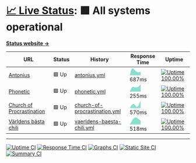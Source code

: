 # [📈 Live Status](https://Okkido.github.io/status): <!--live status--> **🟩 All systems operational**

[**Status website →**](https://Okkido.github.io/status)

<!--start: status pages-->
<!-- This summary is generated by Upptime (https://github.com/upptime/upptime) -->
<!-- Do not edit this manually, your changes will be overwritten -->

| URL                                                              | Status | History                                                                                                                | Response Time                                                                                  | Uptime                                                                                                                                                                                                                                         |
| ---------------------------------------------------------------- | ------ | ---------------------------------------------------------------------------------------------------------------------- | ---------------------------------------------------------------------------------------------- | ---------------------------------------------------------------------------------------------------------------------------------------------------------------------------------------------------------------------------------------------- |
| [Antonius](https://www.antonius.me)                              | 🟩 Up  | [antonius.yml](https://github.com/Okkido/status/commits/master/history/antonius.yml)                                   | <img alt="Response time graph" src="./graphs/antonius.png" height="20"> 687ms                  | [![Uptime 100.00%](https://img.shields.io/endpoint?url=https%3A%2F%2Fraw.githubusercontent.com%2FOkkido%2Fstatus%2Fmaster%2Fapi%2Fantonius%2Fuptime.json)](https://Okkido.github.io/status/history/antonius)                                   |
| [Phonetic](https://phonetic.xyz)                                 | 🟩 Up  | [phonetic.yml](https://github.com/Okkido/status/commits/master/history/phonetic.yml)                                   | <img alt="Response time graph" src="./graphs/phonetic.png" height="20"> 255ms                  | [![Uptime 100.00%](https://img.shields.io/endpoint?url=https%3A%2F%2Fraw.githubusercontent.com%2FOkkido%2Fstatus%2Fmaster%2Fapi%2Fphonetic%2Fuptime.json)](https://Okkido.github.io/status/history/phonetic)                                   |
| [Church of Procrastination](https://churchofprocrastination.com) | 🟩 Up  | [church-of-procrastination.yml](https://github.com/Okkido/status/commits/master/history/church-of-procrastination.yml) | <img alt="Response time graph" src="./graphs/church-of-procrastination.png" height="20"> 570ms | [![Uptime 100.00%](https://img.shields.io/endpoint?url=https%3A%2F%2Fraw.githubusercontent.com%2FOkkido%2Fstatus%2Fmaster%2Fapi%2Fchurch-of-procrastination%2Fuptime.json)](https://Okkido.github.io/status/history/church-of-procrastination) |
| [Världens bästa chili](https://varldensbastachili.se)            | 🟩 Up  | [vaerldens-baesta-chili.yml](https://github.com/Okkido/status/commits/master/history/vaerldens-baesta-chili.yml)       | <img alt="Response time graph" src="./graphs/vaerldens-baesta-chili.png" height="20"> 518ms    | [![Uptime 100.00%](https://img.shields.io/endpoint?url=https%3A%2F%2Fraw.githubusercontent.com%2FOkkido%2Fstatus%2Fmaster%2Fapi%2Fvaerldens-baesta-chili%2Fuptime.json)](https://Okkido.github.io/status/history/vaerldens-baesta-chili)       |

<!--end: status pages-->

---

[![Uptime CI](https://github.com/koj-co/upptime/workflows/Uptime%20CI/badge.svg)](https://github.com/koj-co/upptime/actions?query=workflow%3A%22Uptime+CI%22)
[![Response Time CI](https://github.com/koj-co/upptime/workflows/Response%20Time%20CI/badge.svg)](https://github.com/koj-co/upptime/actions?query=workflow%3A%22Response+Time+CI%22)
[![Graphs CI](https://github.com/koj-co/upptime/workflows/Graphs%20CI/badge.svg)](https://github.com/koj-co/upptime/actions?query=workflow%3A%22Graphs+CI%22)
[![Static Site CI](https://github.com/koj-co/upptime/workflows/Static%20Site%20CI/badge.svg)](https://github.com/koj-co/upptime/actions?query=workflow%3A%22Static+Site+CI%22)
[![Summary CI](https://github.com/koj-co/upptime/workflows/Summary%20CI/badge.svg)](https://github.com/koj-co/upptime/actions?query=workflow%3A%22Summary+CI%22)
